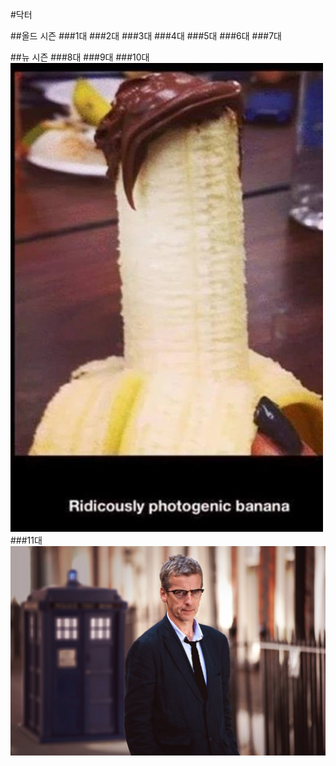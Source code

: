 #닥터

##올드 시즌
###1대
###2대
###3대
###4대
###5대
###6대
###7대

##뉴 시즌
###8대
###9대
###10대
![](https://raw.githubusercontent.com/GeekInTheClass/DoctorWho/master/2.jpg)
###11대
![](https://raw.githubusercontent.com/GeekInTheClass/DoctorWho/master/3.jpg)

